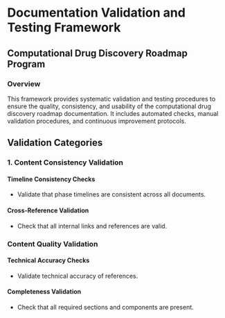 # Documentation Validation and Testing Framework
## Computational Drug Discovery Roadmap Program

### Overview
This framework provides systematic validation and testing procedures to ensure the quality, consistency, and usability of the computational drug discovery roadmap documentation. It includes automated checks, manual validation procedures, and continuous improvement protocols.

## Validation Categories

### 1. Content Consistency Validation

#### Timeline Consistency Checks

- Validate that phase timelines are consistent across all documents.

#### Cross-Reference Validation

- Check that all internal links and references are valid.

### Content Quality Validation

#### Technical Accuracy Checks

- Validate technical accuracy of references.

#### Completeness Validation

- Check that all required sections and components are present.
